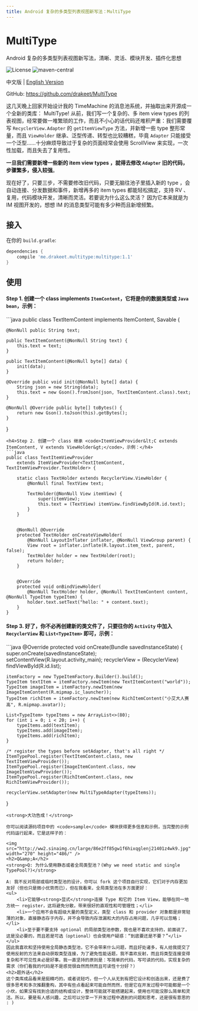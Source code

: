 ```yaml
---
title: Android 复杂的多类型列表视图新写法：MultiType
---
```


<h1>MultiType</h1>
Android 复杂的多类型列表视图新写法，清晰、灵活、模块开发、插件化思想

<img src="https://img.shields.io/badge/license-Apache%202.0-blue.svg" alt="License" /> <img src="https://img.shields.io/maven-central/v/me.drakeet.multitype/multitype.svg" alt="maven-central" />

中文版 | [English Version](https://github.com/drakeet/MultiType)

GitHub: <a href="https://github.com/drakeet/MultiType" target="_blank" rel="nofollow">https://github.com/drakeet/MultiType</a>

这几天晚上回家开始设计我的 TimeMachine 的消息池系统，并抽取出来开源成一个全新的类库： MultiType! 从前，我们写一个复杂的、多 item view types 的列表视图，经常要做一堆繁琐的工作，而且不小心的话代码还堆积严重：我们需要覆写 <code>RecyclerView.Adapter</code> 的 <code>getItemViewType</code> 方法，并新增一些 type 整形常量，而且 <code>ViewHolder</code> 继承、泛型传递、转型也比较糟糕，毕竟 <code>Adapter</code> 只能接受一个泛型……十分麻烦导致过于复杂的页面经常会使用 ScrollView 来实现，一次性加载，而且失去了复用性。

<strong>一旦我们需要新增一些新的 item view types ，就得去修改 <code>Adapter</code> 旧的代码，步骤繁多，侵入较强</strong>。

现在好了，只要三步，不需要修改旧代码，只要无脑往池子里插入新的 type ，会自动连接、分发数据和事件，新增再多的 item types 都能轻松搞定，支持 RV 、复用，代码模块开发，清晰而灵活。若要说为什么这么灵活？ 因为它本来就是为 IM 视图开发的，想想 IM 的消息类型可能有多少种而且新增频繁。

<h2>接入</h2>
在你的 <code>build.gradle</code>:

```groovy
dependencies {
    compile 'me.drakeet.multitype:multitype:1.1'
}
```

<h2>使用</h2>
<h4>Step 1. 创建一个 class <strong>implements</strong> <code>ItemContent</code>，它将是你的数据类型或 <code>Java bean</code>，示例：</h4>
```java
public class TextItemContent implements ItemContent, Savable {

    @NonNull public String text;

    public TextItemContent(@NonNull String text) {
        this.text = text;
    }

    public TextItemContent(@NonNull byte[] data) {
        init(data);
    }

    @Override public void init(@NonNull byte[] data) {
        String json = new String(data);
        this.text = new Gson().fromJson(json, TextItemContent.class).text;
    }

    @NonNull @Override public byte[] toBytes() {
        return new Gson().toJson(this).getBytes();
    }
}
```
<h4>Step 2. 创建一个 class 继承 <code>ItemViewProvider&lt;C extends ItemContent, V extends ViewHolder&gt;</code>，示例：</h4>
```java
public class TextItemViewProvider
    extends ItemViewProvider<TextItemContent, TextItemViewProvider.TextHolder> {

    static class TextHolder extends RecyclerView.ViewHolder {
        @NonNull final TextView text;

        TextHolder(@NonNull View itemView) {
            super(itemView);
            this.text = (TextView) itemView.findViewById(R.id.text);
        }
    }


    @NonNull @Override
    protected TextHolder onCreateViewHolder(
        @NonNull LayoutInflater inflater, @NonNull ViewGroup parent) {
        View root = inflater.inflate(R.layout.item_text, parent, false);
        TextHolder holder = new TextHolder(root);
        return holder;
    }


    @Override
    protected void onBindViewHolder(
        @NonNull TextHolder holder, @NonNull TextItemContent content, @NonNull TypeItem typeItem) {
        holder.text.setText("hello: " + content.text);
    }
}
```
<h4>Step 3. 好了，你不必再创建新的类文件了，只要往你的 <code>Activity</code> 中加入 <code>RecyclerView</code> 和 <code>List&lt;TypeItem&gt;</code> 即可，示例：</h4>
```java
@Override
protected void onCreate(Bundle savedInstanceState) {
    super.onCreate(savedInstanceState);
    setContentView(R.layout.activity_main);
    recyclerView = (RecyclerView) findViewById(R.id.list);

    itemFactory = new TypeItemFactory.Builder().build();
    TypeItem textItem = itemFactory.newItem(new TextItemContent("world"));
    TypeItem imageItem = itemFactory.newItem(new ImageItemContent(R.mipmap.ic_launcher));
    TypeItem richItem = itemFactory.newItem(new RichItemContent("小艾大人赛高", R.mipmap.avatar));

    List<TypeItem> typeItems = new ArrayList<>(80);
    for (int i = 0; i < 20; i++) {
        typeItems.add(textItem);
        typeItems.add(imageItem);
        typeItems.add(richItem);
    }

    /* register the types before setAdapter, that's all right */
    ItemTypePool.register(TextItemContent.class, new TextItemViewProvider());
    ItemTypePool.register(ImageItemContent.class, new ImageItemViewProvider());
    ItemTypePool.register(RichItemContent.class, new RichItemViewProvider());

    recyclerView.setAdapter(new MultiTypeAdapter(typeItems));
}
```
<strong>大功告成！</strong>

你可以阅读源码项目中的 <code>sample</code> 模块获得更多信息和示例，当完整的示例代码运行起来，它是这样子的：

<img src="http://ww2.sinaimg.cn/large/86e2ff85gw1f6hixqglenj21401z4wk9.jpg" width="270" height="486/" />
<h2>Q&amp;A</h2>
<strong>Q: 为什么使用静态或者全局类型池？(Why we need static and single TypePool?)</strong>

A: 我不反对局部或临时类型池的设计，你可以 fork 这个项目自行实现，它们对于内存更加友好（但也只是微小优势而已），但在我看来，全局类型池在多方面更好：
<ul>
 	<li>它能够<strong>显式</strong>连接 Type 和它的 Item View，能够在同一地方统一 register，这将避免分散，带来很好的直观性和可管理性；</li>
 	<li>一个应用不会有超级大量的类型定义，类型 class 和 provider 对象都是非常轻薄的对象，直接静态存于内存，并不会导致内存泄漏和大的内存占用问题，几乎可以忽略；</li>
 	<li>至于要不要支持 optional 的局部类型池参数，我也是不喜欢支持的，前面说了，这是没必要的，而且若是可选（optional）也会使用户疑惑：“到底要还是不要？”</li>
</ul>
因此我喜欢和坚持使用全局静态类型池，它不会带来什么问题，而且好处诸多，有人给我提交了使用反射的方法来自动获取类型连接，为了避免性能话题，我不喜欢反射，而且将类型连接变得复杂和不可见性未必是好事。我一直坚持的原则是：写简单的代码，写可读的代码，实现复杂的需求（你们看我的代码是不是感觉很自然而然而且可读性十分好？）
<h2>题外话</h2>
这个类库成品看来是挺精巧的，或者说轻巧，但一个人从无到有把它设计和创造出来，还是费了很多思考和多次推翻重构，其中有些点看起来可能自然而然，但是它在开发过程中可能都是一个小坎，如果没有找到合适的结构或设计，整体可能就不能搭建起来，使用也可能没那么简单和灵活。所以，要是有人感兴趣，之后可以分享一下开发过程中遇到的问题和思考，还是很有意思的 : )
